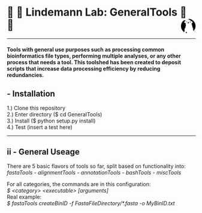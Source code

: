 # 🦠 🧬 Lindemann Lab: GeneralTools 🧬 🦠  <img src="ruby.png" width=40 align="right"> 

---  

#### Tools with general use purposes such as processing common bioinformatics file types, performing multiple analyses, or any other process that needs a tool. This toolshed has been created to deposit scripts that increase data processing efficiency by reducing redundancies.   

## - Installation

1.) Clone this repository  
2.) Enter directory ($ cd GeneralTools)  
3.) Install ($ python setup.py install)  
4.) Test  (insert a test here)

---
## ii - General Useage
There are 5 basic flavors of tools so far, split based on functionality into:  
*fastaTools - alignmentTools - annotationTools - bashTools - miscTools*

For all categories, the commands are in this configuration:  
*$ \<category> \<executable> [arguments]*  
Real example:  
*$ fastaTools createBinID -f FastaFileDirectory/\*.fasta -o MyBinID.txt*

